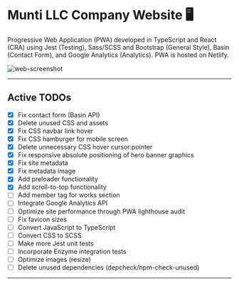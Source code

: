 # Munti LLC Company Website :desktop_computer:

Progressive Web Application (PWA) developed in TypeScript and React (CRA) using Jest (Testing), Sass/SCSS and Bootstrap (General Style), Basin (Contact Form), and Google Analytics (Analytics). PWA is hosted on Netlify.

![web-screenshot](https://user-images.githubusercontent.com/50670255/84215968-0f7eb580-aa96-11ea-91fd-0fda9b14acb5.png)

---

## Active TODOs

- [x] Fix contact form (Basin API)
- [x] Delete unused CSS and assets
- [x] Fix CSS navbar link hover
- [x] Fix CSS hamburger for mobile screen
- [x] Delete unnecessary CSS hover cursor:pointer
- [x] Fix responsive absolute positioning of hero banner graphics
- [x] Fix site metadata
- [x] Fix metadata image
- [x] Add preloader functionality
- [x] Add scroll-to-top functionality
- [ ] Add member tag for works section
- [ ] Integrate Google Analytics API
- [ ] Optimize site performance through PWA lighthouse audit
- [ ] Fix favicon sizes
- [ ] Convert JavaScript to TypeScript
- [ ] Convert CSS to SCSS
- [ ] Make more Jest unit tests
- [ ] Incorporate Enzyme integration tests
- [ ] Optimize images (resize)
- [ ] Delete unused dependencies (depcheck/npm-check-unused)

---
